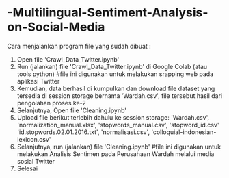 # -Multilingual-Sentiment-Analysis-on-Social-Media

Cara menjalankan program file yang sudah dibuat :
1. Open file 'Crawl_Data_Twitter.ipynb'
2. Run (jalankan) file 'Crawl_Data_Twitter.ipynb' di Google Colab (atau tools python) #file ini digunakan untuk melakukan srapping web pada aplikasi Twitter
3. Kemudian, data berhasil di kumpulkan dan download file dataset yang tersedia di session storage bernama 'Wardah.csv', file tersebut hasil dari pengolahan proses ke-2
4. Selanjutnya, Open file 'Cleaning.ipynb'
5. Upload file berikut terlebih dahulu ke session storage: 'Wardah.csv', 'normalization_manual.xlsx', 'stopwords_manual.csv', 'stopword_id.csv' 'id.stopwords.02.01.2016.txt', 'normalisasi.csv', 'colloquial-indonesian-lexicon.csv'
6. Selanjutnya, run (jalankan) file 'Cleaning.ipynb' #file ini digunakan untuk melakukan Analisis Sentimen pada Perusahaan Wardah melalui media sosial Twitter
7. Selesai
